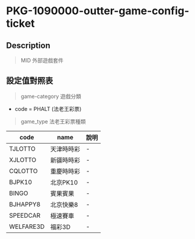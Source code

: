 
# PKG-1090000-outter-game-config-ticket

## Description
> MID 外部遊戲套件

## 設定值對照表

> game-category 遊戲分類

* code = PHALT (法老王彩票)

> game_type 法老王彩票種類

| code|name                     | 說明        |
|-----|------------------------------|-------------|
| TJLOTTO   | 天津時時彩             | -|
| XJLOTTO   | 新疆時時彩             | -|
| CQLOTTO   | 重慶時時彩             | -|
| BJPK10    | 北京PK10              | -|
| BINGO     | 賓果賓果              | -|
| BJHAPPY8  | 北京快樂8             | -|
| SPEEDCAR  | 極速賽車             | -|
| WELFARE3D | 福彩3D              | -|



